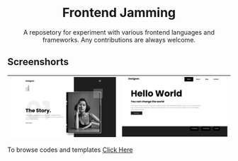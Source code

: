 <!-- logo -->
<br/>
<p align="center">
    <h1 align="center">Frontend Jamming</h1>
    <p align="center">A reposetory for experiment with various frontend languages and frameworks. Any contributions are always welcome.</p>
</p>

## Screenshorts
|![Template1](./showcase/template1.png)|![Template2](./showcase/template2.png)|
|--|--|

To browse codes and templates [Click Here](https://suvasish114.github.io/Frontend-Jamming/)
